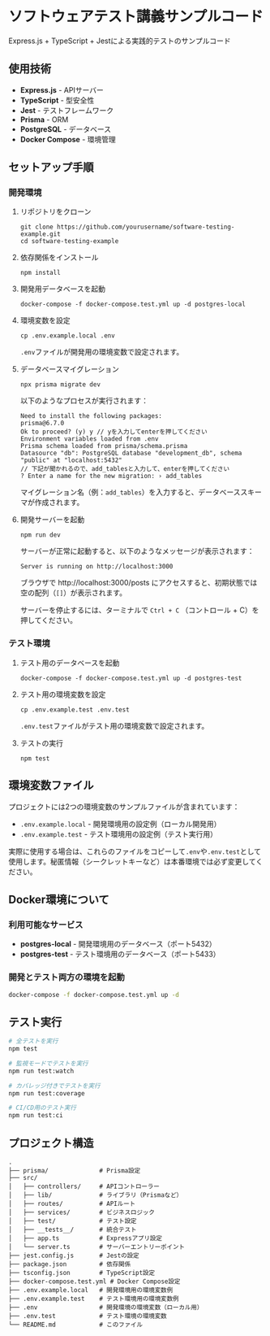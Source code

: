 # ソフトウェアテスト講義サンプルコード

Express.js + TypeScript + Jestによる実践的テストのサンプルコード

## 使用技術

- **Express.js** - APIサーバー
- **TypeScript** - 型安全性
- **Jest** - テストフレームワーク
- **Prisma** - ORM
- **PostgreSQL** - データベース
- **Docker Compose** - 環境管理

## セットアップ手順

### 開発環境

1. リポジトリをクローン
   ```
   git clone https://github.com/yourusername/software-testing-example.git
   cd software-testing-example
   ```

2. 依存関係をインストール
   ```
   npm install
   ```

3. 開発用データベースを起動
   ```
   docker-compose -f docker-compose.test.yml up -d postgres-local
   ```

4. 環境変数を設定
   ```
   cp .env.example.local .env
   ```
   `.env`ファイルが開発用の環境変数で設定されます。

5. データベースマイグレーション
   ```
   npx prisma migrate dev
   ```
   
   以下のようなプロセスが実行されます：
   ```
   Need to install the following packages:
   prisma@6.7.0
   Ok to proceed? (y) y // yを入力してenterを押してください
   Environment variables loaded from .env
   Prisma schema loaded from prisma/schema.prisma
   Datasource "db": PostgreSQL database "development_db", schema "public" at "localhost:5432"
   // 下記が聞かれるので、add_tablesと入力して、enterを押してください
   ? Enter a name for the new migration: › add_tables
   ```
   
   マイグレーション名（例：`add_tables`）を入力すると、データベーススキーマが作成されます。

6. 開発サーバーを起動
   ```
   npm run dev
   ```
   
   サーバーが正常に起動すると、以下のようなメッセージが表示されます：
   ```
   Server is running on http://localhost:3000
   ```
   
   ブラウザで http://localhost:3000/posts にアクセスすると、初期状態では空の配列（`[]`）が表示されます。
   
   サーバーを停止するには、ターミナルで `Ctrl + C` （コントロール + C）を押してください。

### テスト環境

1. テスト用のデータベースを起動
   ```
   docker-compose -f docker-compose.test.yml up -d postgres-test
   ```

2. テスト用の環境変数を設定
   ```
   cp .env.example.test .env.test
   ```
   `.env.test`ファイルがテスト用の環境変数で設定されます。

3. テストの実行
   ```
   npm test
   ```

## 環境変数ファイル

プロジェクトには2つの環境変数のサンプルファイルが含まれています：

- `.env.example.local` - 開発環境用の設定例（ローカル開発用）
- `.env.example.test` - テスト環境用の設定例（テスト実行用）

実際に使用する場合は、これらのファイルをコピーして`.env`や`.env.test`として使用します。秘匿情報（シークレットキーなど）は本番環境では必ず変更してください。

## Docker環境について

### 利用可能なサービス

- **postgres-local** - 開発環境用のデータベース（ポート5432）
- **postgres-test** - テスト環境用のデータベース（ポート5433）

### 開発とテスト両方の環境を起動

```bash
docker-compose -f docker-compose.test.yml up -d
```

## テスト実行

```bash
# 全テストを実行
npm test

# 監視モードでテストを実行
npm run test:watch

# カバレッジ付きでテストを実行
npm run test:coverage

# CI/CD用のテスト実行
npm run test:ci
```

## プロジェクト構造

```
.
├── prisma/              # Prisma設定
├── src/
│   ├── controllers/     # APIコントローラー
│   ├── lib/             # ライブラリ（Prismaなど）
│   ├── routes/          # APIルート
│   ├── services/        # ビジネスロジック
│   ├── test/            # テスト設定
│   ├── __tests__/       # 統合テスト
│   ├── app.ts           # Expressアプリ設定
│   └── server.ts        # サーバーエントリーポイント
├── jest.config.js       # Jestの設定
├── package.json         # 依存関係
├── tsconfig.json        # TypeScript設定
├── docker-compose.test.yml # Docker Compose設定
├── .env.example.local   # 開発環境用の環境変数例
├── .env.example.test    # テスト環境用の環境変数例
├── .env                 # 開発環境の環境変数（ローカル用）
├── .env.test            # テスト環境の環境変数
└── README.md            # このファイル
``` 